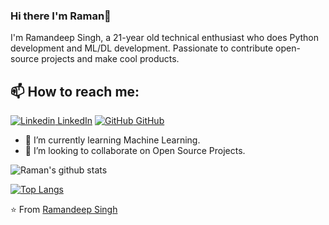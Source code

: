 
### Hi there I'm Raman👋
I'm Ramandeep Singh, a 21-year old technical enthusiast who does Python development and ML/DL development. Passionate to contribute open-source projects and make cool products.<br>
## 📫 How to reach me: 
[![Linkedin](https://i.stack.imgur.com/gVE0j.png) LinkedIn](https://www.linkedin.com/in/ramandeep-singh-941a6b1a0) [![GitHub](https://i.stack.imgur.com/tskMh.png) GitHub](https://github.com/raman77768)


- 🌱 I’m currently learning Machine Learning.
- 👯 I’m looking to collaborate on Open Source Projects.



![Raman's github stats](https://github-readme-stats.vercel.app/api?username=raman77768&count_private=true&show_icons=true&theme=tokyonight)

[![Top Langs](https://github-readme-stats.vercel.app/api/top-langs/?username=raman77768&layout=compact)](https://github.com/raman77768/github-readme-stats)


⭐️ From [Ramandeep Singh](https://github.com/raman77768)
